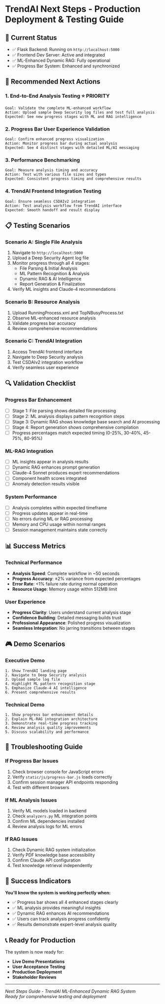 # TrendAI Next Steps - Production Deployment & Testing Guide

## 🎯 **Current Status**
- ✅ Flask Backend: Running on `http://localhost:5000`
- ✅ Frontend Dev Server: Active and integrated
- ✅ ML-Enhanced Dynamic RAG: Fully operational
- ✅ Progress Bar System: Enhanced and synchronized

## 🚀 **Recommended Next Actions**

### **1. End-to-End Analysis Testing** ⭐ PRIORITY
```
Goal: Validate the complete ML-enhanced workflow
Action: Upload sample Deep Security log files and test full analysis
Expected: See new progress stages with ML and RAG intelligence
```

### **2. Progress Bar User Experience Validation**
```
Goal: Confirm enhanced progress visualization
Action: Monitor progress bar during actual analysis
Expected: See 4 distinct stages with detailed ML/AI messaging
```

### **3. Performance Benchmarking**
```
Goal: Measure analysis timing and accuracy
Action: Test with various file sizes and types
Expected: Consistent progress timing and comprehensive results
```

### **4. TrendAI Frontend Integration Testing**
```
Goal: Ensure seamless CSDAIv2 integration
Action: Test analysis workflow from TrendAI interface
Expected: Smooth handoff and result display
```

## 📋 **Testing Scenarios**

### **Scenario A: Single File Analysis**
1. Navigate to `http://localhost:5000`
2. Upload a Deep Security Agent log file
3. Monitor progress through all 4 stages:
   - File Parsing & Initial Analysis
   - ML Pattern Recognition & Analysis  
   - Dynamic RAG & AI Intelligence
   - Report Generation & Finalization
4. Verify ML insights and Claude-4 recommendations

### **Scenario B: Resource Analysis**
1. Upload RunningProcess.xml and TopNBusyProcess.txt
2. Observe ML-enhanced resource analysis
3. Validate progress bar accuracy
4. Review comprehensive recommendations

### **Scenario C: TrendAI Integration**
1. Access TrendAI frontend interface
2. Navigate to Deep Security analysis
3. Test CSDAIv2 integration workflow
4. Verify seamless user experience

## 🔍 **Validation Checklist**

### **Progress Bar Enhancement**
- [ ] Stage 1: File parsing shows detailed file processing
- [ ] Stage 2: ML analysis displays pattern recognition steps
- [ ] Stage 3: Dynamic RAG shows knowledge base search and AI processing
- [ ] Stage 4: Report generation shows comprehensive compilation
- [ ] Progress percentages match expected timing (0-25%, 30-40%, 45-75%, 80-95%)

### **ML-RAG Integration**
- [ ] ML insights appear in analysis results
- [ ] Dynamic RAG enhances prompt generation
- [ ] Claude-4 Sonnet produces expert recommendations
- [ ] Component health scores integrated
- [ ] Anomaly detection results visible

### **System Performance**
- [ ] Analysis completes within expected timeframe
- [ ] Progress updates appear in real-time
- [ ] No errors during ML or RAG processing
- [ ] Memory and CPU usage within normal ranges
- [ ] Session management maintains state correctly

## 📊 **Success Metrics**

### **Technical Performance**
- **Analysis Speed**: Complete workflow in ~50 seconds
- **Progress Accuracy**: ±2% variance from expected percentages
- **Error Rate**: <1% failure rate during normal operation
- **Resource Usage**: Memory usage within 512MB limit

### **User Experience**
- **Progress Clarity**: Users understand current analysis stage
- **Confidence Building**: Detailed messaging builds trust
- **Professional Appearance**: Polished progress visualization
- **Seamless Integration**: No jarring transitions between stages

## 🎮 **Demo Scenarios**

### **Executive Demo**
```
1. Show TrendAI landing page
2. Navigate to Deep Security analysis
3. Upload sample log file
4. Highlight ML pattern recognition stage
5. Emphasize Claude-4 AI intelligence
6. Present comprehensive results
```

### **Technical Demo**
```
1. Show progress bar enhancement details
2. Explain ML-RAG integration architecture
3. Demonstrate real-time progress tracking
4. Review analysis quality improvements
5. Discuss scalability and performance
```

## 🔧 **Troubleshooting Guide**

### **If Progress Bar Issues**
1. Check browser console for JavaScript errors
2. Verify `static/js/progress-bar.js` loads correctly
3. Confirm session manager API endpoints responding
4. Test with different browsers

### **If ML Analysis Issues**
1. Verify ML models loaded in backend
2. Check `analyzers.py` ML integration points
3. Confirm ML dependencies installed
4. Review analysis logs for ML errors

### **If RAG Issues**
1. Check Dynamic RAG system initialization
2. Verify PDF knowledge base accessibility
3. Confirm Claude API configuration
4. Test knowledge retrieval independently

## 🎯 **Success Indicators**

**You'll know the system is working perfectly when:**
- ✅ Progress bar shows all 4 enhanced stages clearly
- ✅ ML analysis provides meaningful insights
- ✅ Dynamic RAG enhances AI recommendations
- ✅ Users can track analysis progress confidently
- ✅ Results demonstrate expert-level analysis quality

## 📞 **Ready for Production**

The system is now ready for:
- **Live Demo Presentations**
- **User Acceptance Testing**
- **Production Deployment**
- **Stakeholder Reviews**

---
*Next Steps Guide - TrendAI ML-Enhanced Dynamic RAG System*  
*Ready for comprehensive testing and deployment*
